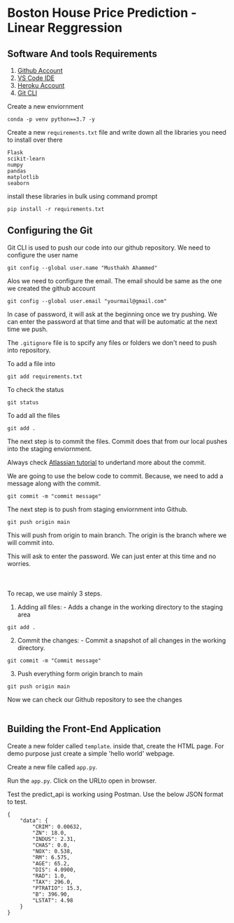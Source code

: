 # Boston House Price Prediction - Linear Reggression

## Software And tools Requirements

1. [Github Account](https://github.com)
2. [VS Code IDE](https://code.visualstudio.com/)
3. [Heroku Account](https://heroku.com)
4. [Git CLI](https://git-scm.com/downloads)


Create a new enviornment
```
conda -p venv python==3.7 -y
```

Create a new ```requirements.txt``` file and write down all the libraries you need to install over there
```
Flask
scikit-learn
numpy
pandas
matplotlib
seaborn
```
install these libraries in bulk using command prompt
```
pip install -r requirements.txt
```
## Configuring the Git
Git CLI is used to push our code into our github repository.
We need to configure the user name
```
git config --global user.name "Musthakh Ahammed"
```
Alos we need to configure the email. The email should be same as the one we created the github account
```
git config --global user.email "yourmail@gmail.com"
```
In case of password, it will ask at the beginning once we try pushing. We can enter the password at that time and that will be automatic at the next time we push.

The ```.gitignore``` file is to spcify any files or folders we don't need to push into repository. 

To add a file into
```
git add requirements.txt
```
To check the status
```
git status
```
To add all the files
```
git add .
```
The next step is to commit the files. 
Commit does that from our local pushes into the staging enviornment.

Always check [Atlassian tutorial](https://www.atlassian.com/git/tutorials/saving-changes/git-commit) to undertand more about the commit.

We are going to use the below code to commit. Because, we need to add a message along with the commit.
```
git commit -m "commit message"
```
The next step is to push from staging enviornment into Github.
```
git push origin main
```
This will push from origin to main branch. The origin is the branch where we will commit into. 

This will ask to enter the password. We can just enter at this time and no worries.
<br />
<br />
<br />
<br />
To recap, we use mainly 3 steps.
1. Adding all files: - Adds a change in the working directory to the staging area
``` 
git add .
 ```
2. Commit the changes: - Commit a snapshot of all changes in the working directory.
```
git commit -m "Commit message"
```
3. Push everything form origin branch to main
```
git push origin main
```


Now we can check our Github repository to see the changes
<br />
<br />

## Building the Front-End Application

Create a new folder called ```template```. inside that, create the HTML page. For demo purpose just create a simple 'hello world' webpage.

Create a new file called ```app.py```.

Run the ```app.py```. Click on the URLto open in browser.

Test the predict_api is working using Postman. Use the below JSON format to test.
```
{
    "data": {
        "CRIM": 0.00632,
        "ZN": 18.0,
        "INDUS": 2.31,
        "CHAS": 0.0,
        "NOX": 0.538,
        "RM": 6.575,
        "AGE": 65.2,
        "DIS": 4.0900,
        "RAD": 1.0,
        "TAX": 296.0,
        "PTRATIO": 15.3,
        "B": 396.90,
        "LSTAT": 4.98
    }
}
```

